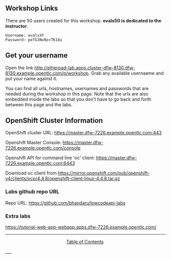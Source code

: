 ## Workshop Links

There are 50 users created for this workshop. **evals50 is dedicated to the instructor**.

```
Username: evalsXY
Password: peTG3NvNzcTK1bi
```

## Get your username  
 Open the link http://etherpad-lab.apps.cluster-dfw-8130.dfw-8130.example.opentlc.com/p/workshop. Grab any available usernaeme and put your name against it.


You can find all urls, hostnames, usernames and passwords that are needed during the workshop in this page. Note that the urls are also embedded inside the labs so that you don’t have to go back and forth between this page and the labs.  

## OpenShift Cluster Information

OpenShift cluster URL: https://master.dfw-7226.example.opentlc.com:443


Openshift Master Console: https://master.dfw-7226.example.opentlc.com/console 


Openshift API for command line 'oc' client: https://master.dfw-7226.example.opentlc.com:6443

Download oc client from https://mirror.openshift.com/pub/openshift-v4/clients/ocp/4.4.8/openshift-client-linux-4.4.8.tar.gz

### Labs github repo URL

Repo URL: https://github.com/bhandaru/lowcodeapi-labs


### Extra labs

https://tutorial-web-app-webapp.apps.dfw-7226.example.opentlc.com/

___
<p align="center">
  &nbsp;<a href="/README.md">Table of Contents</a> &nbsp;
</p>
___

[1]: https://tutorial-web-app-webapp.apps.dfw-7226.example.opentlc.com/
[2]: https://fuse-2dd27faf-dfda-11ea-a6a0-0a580a010007.apps.dfw-7226.example.opentlc.com/
[3]: https://3scale-admin.apps.dfw-7226.example.opentlc.com/
